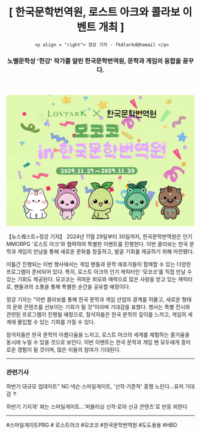 <!DOCTYPE html>
<html lang="ko">
<head>
    <meta charset="UTF-8">
    <meta http-equiv="X-UA-Compatible" content="!E=edge>
    <meta name="viewport" content="width=device-width, initial-scale=1.0">
  <!-- meta -->
  <meta property="og:url" content="https://www.ehdyd.co.kr/news/2411301830">
  <meta property="og:title" content="한국문학번역원, 로스트 아크와 콜라보 이벤트 개최">
  <meta property="og:type" content="website">
  <meta property="og:image" content="공유시 보여질 이미지 경로">

<title>ehdydNEWS</title>
<style>

p {
    line-height: 1.6;
   }
img {
      max-width: 100%;
      height: 80;
      border-radius: 5px;
    }
</style>
</head>
<body>

<header>
    <h1 align = "center">[ 한국문학번역원, 로스트 아크와 콜라보 이벤트 개최 ]</h1>

     <p align = "right"> 정강 기자 · fkdlarkd@hamail </p>
   <h3>노벨문학상 '한강' 작가를 알린 한국문학번역원, 문학과 게임의 융합을 꿈꾸다.</h3>

</header>

 
<img src="./mookk.jpg" alt="이벤트 포스터" >
<p>【뉴스퀘스트=정강 기자】 2024년 11월 29일부터 30일까지, 한국문학번역원은 인기 MMORPG '로스트 아크'와 협력하여 특별한 이벤트를 진행한다. 이번 콜라보는 한국 문학과 게임의 만남을 통해 새로운 문화를 창출하고, 발굴 기회를 제공하기 위해 마련됐다.
</p>
    <p>이틀간 진행되는 이번 행사에서는 게임 팬들과 문학 애호가들이 함께할 수 있는 다양한 프로그램이 준비되어 있다. 특히, 로스트 아크의 인기 캐릭터인 ‘모코코’를 직접 만날 수 있는 기회도 제공된다. 모코코는 귀여운 외모와 매력으로 많은 사랑을 받고 있는 캐릭터로, 팬들과의 소통을 통해 특별한 순간을 공유할 예정이다.</p>
    <p>정강 기자는 “이번 콜라보를 통해 한국 문학과 게임 산업의 경계를 허물고, 새로운 형태의 문화 콘텐츠를 선보이는 기회가 될 것”이라며 기대감을 표했다. 행사는 특별 전시와 관련된 프로그램이 진행될 예정으로, 참석자들은 한국 문학의 깊이를 느끼고, 게임의 세계에 몰입할 수 있는 기회를 가질 수 있다.</p>
    <p>참석자들은 한국 문학의 아름다움을 느끼고, 로스트 아크의 세계를 체험하는 즐거움을 동시에 누릴 수 있을 것으로 보인다.
이번 이벤트는 한국 문학과 게임 팬 모두에게 흥미로운 경험이 될 것이며, 많은 이들의 참여가 기대된다.</p>

<hr />
<h3>관련기사</h3>
<p>하반기 대규모 업데이트" NC·넥슨·스마일게이트, '신작·기존작' 흥행 노린다...유저 기대감 ↑</p>
<p>하반기 기지개' 펴는 스마일게이트...'퍼블리싱 신작·로아 신규 콘텐츠'로 반등 꾀한다</p>
<hr />
<p> #스마일게이트PRG # 로스트아크 #모코코 #한국문학번역원 #도도용용 #HBD</p>
</body>
</html>
